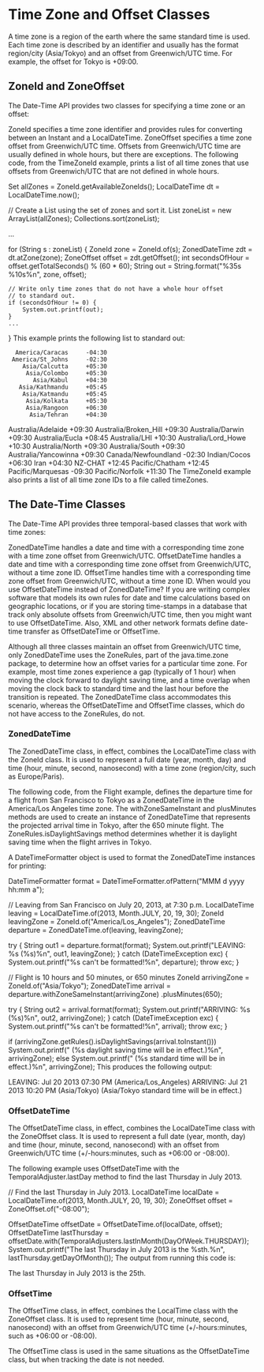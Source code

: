 # Time Zone and Offset Classes

A time zone is a region of the earth where the same standard time is used. Each time zone is described by an identifier and usually has the format region/city (Asia/Tokyo) and an offset from Greenwich/UTC time. For example, the offset for Tokyo is +09:00.

## ZoneId and ZoneOffset

The Date-Time API provides two classes for specifying a time zone or an offset:

ZoneId specifies a time zone identifier and provides rules for converting between an Instant and a LocalDateTime.
ZoneOffset specifies a time zone offset from Greenwich/UTC time.
Offsets from Greenwich/UTC time are usually defined in whole hours, but there are exceptions. The following code, from the TimeZoneId example, prints a list of all time zones that use offsets from Greenwich/UTC that are not defined in whole hours.

Set<String> allZones = ZoneId.getAvailableZoneIds();
LocalDateTime dt = LocalDateTime.now();

// Create a List using the set of zones and sort it.
List<String> zoneList = new ArrayList<String>(allZones);
Collections.sort(zoneList);

...

for (String s : zoneList) {
    ZoneId zone = ZoneId.of(s);
    ZonedDateTime zdt = dt.atZone(zone);
    ZoneOffset offset = zdt.getOffset();
    int secondsOfHour = offset.getTotalSeconds() % (60 * 60);
    String out = String.format("%35s %10s%n", zone, offset);

    // Write only time zones that do not have a whole hour offset
    // to standard out.
    if (secondsOfHour != 0) {
        System.out.printf(out);
    }
    ...
}
This example prints the following list to standard out:

      America/Caracas     -04:30
     America/St_Johns     -02:30
        Asia/Calcutta     +05:30
         Asia/Colombo     +05:30
           Asia/Kabul     +04:30
       Asia/Kathmandu     +05:45
        Asia/Katmandu     +05:45
         Asia/Kolkata     +05:30
         Asia/Rangoon     +06:30
          Asia/Tehran     +04:30
   Australia/Adelaide     +09:30
Australia/Broken_Hill     +09:30
     Australia/Darwin     +09:30
      Australia/Eucla     +08:45
        Australia/LHI     +10:30
  Australia/Lord_Howe     +10:30
      Australia/North     +09:30
      Australia/South     +09:30
 Australia/Yancowinna     +09:30
  Canada/Newfoundland     -02:30
         Indian/Cocos     +06:30
                 Iran     +04:30
              NZ-CHAT     +12:45
      Pacific/Chatham     +12:45
    Pacific/Marquesas     -09:30
      Pacific/Norfolk     +11:30
The TimeZoneId example also prints a list of all time zone IDs to a file called timeZones.

## The Date-Time Classes

The Date-Time API provides three temporal-based classes that work with time zones:

ZonedDateTime handles a date and time with a corresponding time zone with a time zone offset from Greenwich/UTC.
OffsetDateTime handles a date and time with a corresponding time zone offset from Greenwich/UTC, without a time zone ID.
OffsetTime handles time with a corresponding time zone offset from Greenwich/UTC, without a time zone ID.
When would you use OffsetDateTime instead of ZonedDateTime? If you are writing complex software that models its own rules for date and time calculations based on geographic locations, or if you are storing time-stamps in a database that track only absolute offsets from Greenwich/UTC time, then you might want to use OffsetDateTime. Also, XML and other network formats define date-time transfer as OffsetDateTime or OffsetTime.

Although all three classes maintain an offset from Greenwich/UTC time, only ZonedDateTime uses the ZoneRules, part of the java.time.zone package, to determine how an offset varies for a particular time zone. For example, most time zones experience a gap (typically of 1 hour) when moving the clock forward to daylight saving time, and a time overlap when moving the clock back to standard time and the last hour before the transition is repeated. The ZonedDateTime class accommodates this scenario, whereas the OffsetDateTime and OffsetTime classes, which do not have access to the ZoneRules, do not.

### ZonedDateTime

The ZonedDateTime class, in effect, combines the LocalDateTime class with the ZoneId class. It is used to represent a full date (year, month, day) and time (hour, minute, second, nanosecond) with a time zone (region/city, such as Europe/Paris).

The following code, from the Flight example, defines the departure time for a flight from San Francisco to Tokyo as a ZonedDateTime in the America/Los Angeles time zone. The withZoneSameInstant and plusMinutes methods are used to create an instance of ZonedDateTime that represents the projected arrival time in Tokyo, after the 650 minute flight. The ZoneRules.isDaylightSavings method determines whether it is daylight saving time when the flight arrives in Tokyo.

A DateTimeFormatter object is used to format the ZonedDateTime instances for printing:

DateTimeFormatter format = DateTimeFormatter.ofPattern("MMM d yyyy  hh:mm a");

// Leaving from San Francisco on July 20, 2013, at 7:30 p.m.
LocalDateTime leaving = LocalDateTime.of(2013, Month.JULY, 20, 19, 30);
ZoneId leavingZone = ZoneId.of("America/Los_Angeles"); 
ZonedDateTime departure = ZonedDateTime.of(leaving, leavingZone);

try {
    String out1 = departure.format(format);
    System.out.printf("LEAVING:  %s (%s)%n", out1, leavingZone);
} catch (DateTimeException exc) {
    System.out.printf("%s can't be formatted!%n", departure);
    throw exc;
}

// Flight is 10 hours and 50 minutes, or 650 minutes
ZoneId arrivingZone = ZoneId.of("Asia/Tokyo"); 
ZonedDateTime arrival = departure.withZoneSameInstant(arrivingZone)
                                 .plusMinutes(650);

try {
    String out2 = arrival.format(format);
    System.out.printf("ARRIVING: %s (%s)%n", out2, arrivingZone);
} catch (DateTimeException exc) {
    System.out.printf("%s can't be formatted!%n", arrival);
    throw exc;
}

if (arrivingZone.getRules().isDaylightSavings(arrival.toInstant())) 
    System.out.printf("  (%s daylight saving time will be in effect.)%n",
                      arrivingZone);
else
    System.out.printf("  (%s standard time will be in effect.)%n",
                      arrivingZone);
This produces the following output:

LEAVING:  Jul 20 2013  07:30 PM (America/Los_Angeles)
ARRIVING: Jul 21 2013  10:20 PM (Asia/Tokyo)
  (Asia/Tokyo standard time will be in effect.)

### OffsetDateTime

The OffsetDateTime class, in effect, combines the LocalDateTime class with the ZoneOffset class. It is used to represent a full date (year, month, day) and time (hour, minute, second, nanosecond) with an offset from Greenwich/UTC time (+/-hours:minutes, such as +06:00 or -08:00).

The following example uses OffsetDateTime with the TemporalAdjuster.lastDay method to find the last Thursday in July 2013.

// Find the last Thursday in July 2013.
LocalDateTime localDate = LocalDateTime.of(2013, Month.JULY, 20, 19, 30);
ZoneOffset offset = ZoneOffset.of("-08:00");

OffsetDateTime offsetDate = OffsetDateTime.of(localDate, offset);
OffsetDateTime lastThursday =
        offsetDate.with(TemporalAdjusters.lastInMonth(DayOfWeek.THURSDAY));
System.out.printf("The last Thursday in July 2013 is the %sth.%n",
                   lastThursday.getDayOfMonth());
The output from running this code is:

The last Thursday in July 2013 is the 25th.


### OffsetTime

The OffsetTime class, in effect, combines the LocalTime class with the ZoneOffset class. It is used to represent time (hour, minute, second, nanosecond) with an offset from Greenwich/UTC time (+/-hours:minutes, such as +06:00 or -08:00).

The OffsetTime class is used in the same situations as the OffsetDateTime class, but when tracking the date is not needed.